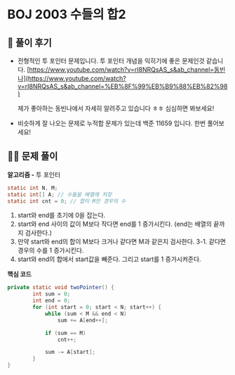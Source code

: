 # BOJ 2003 수들의 합2

## 🌈 풀이 후기

- 전형적인 투 포인터 문제입니다. 투 포인터 개념을 익히기에 좋은 문제인것 같습니다. 
[https://www.youtube.com/watch?v=rI8NRQsAS_s&ab_channel=동빈나](https://www.youtube.com/watch?v=rI8NRQsAS_s&ab_channel=%EB%8F%99%EB%B9%88%EB%82%98)

    제가 좋아하는 동빈나에서 자세히 알려주고 있습니다 ㅎㅎ 심심하면 봐보세요!

- 비슷하게 잘 나오는 문제로 누적합 문제가 있는데 백준 11659 입니다. 한번 풀어보세요!

## 👩‍🏫 문제 풀이

**알고리즘 -** 투 포인터

```java
static int N, M;
static int[] A; // 수들을 배열에 저장
static int cnt = 0; // 합이 M인 경우의 수
```

1. start와 end를 초기에 0을 잡는다.
2. start와 end 사이의 값이 M보다 작다면 end를 1 증가시킨다. (end는 배열의 끝까지 검사한다.)
3. 만약 start와 end의 합이 M보다 크거나 같다면 M과 같은지 검사한다.
3-1. 같다면 경우의 수를 1 증가시킨다. 
4. start와 end의 합에서 start값을 빼준다. 그리고 start를 1 증가시켜준다.

**핵심 코드**

```java
private static void twoPointer() {
		int sum = 0;
		int end = 0;
		for (int start = 0; start < N; start++) {
			while (sum < M && end < N)
				sum += A[end++];

			if (sum == M)
				cnt++;

			sum -= A[start];
		}
}
```
